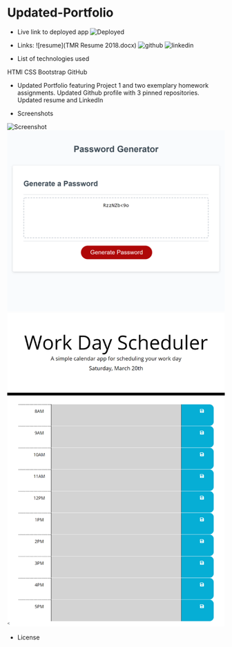 # Updated-Portfolio

   * Live link to deployed app
         ![Deployed](https://tmgorogers.github.io/Updated-Portfolio/)
   * Links:
         ![resume](TMR Resume 2018.docx)
         ![github](www.github.com/tmgorogers)
         ![linkedin](www.linkedin.com/in/tierra-r-46a978101)

   * List of technologies used
   
   HTMl
   CSS
   Bootstrap
   GitHub

   * Updated Portfolio featuring Project 1 and two exemplary homework assignments. Updated Github profile with 3 pinned repositories. Updated resume and LinkedIn
  
   * Screenshots

   ![Screenshot](assets/Updated-Portfolio.png.)
   ![Screenshot](assets/Password-Generator.png)
   ![Screenshot](assets/Work-Day-Scheduler.png)

   
   * License

   

